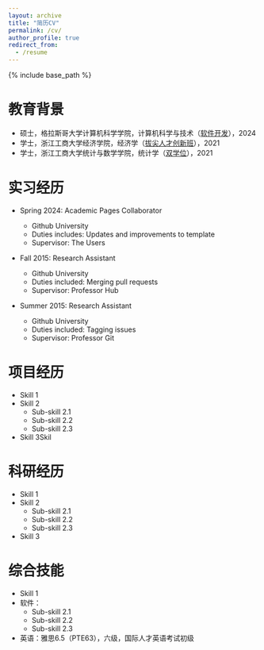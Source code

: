 ```yaml
---
layout: archive
title: "简历CV"
permalink: /cv/
author_profile: true
redirect_from:
  - /resume
---
```


{% include base_path %}

教育背景
======
* 硕士，格拉斯哥大学计算机科学学院，计算机科学与技术（[软件开发](https://www.gla.ac.uk/postgraduate/taught/softwaredevelopment/)），2024
* 学士，浙江工商大学经济学院，经济学（[拔尖人才创新班](https://econet.zjgsu.edu.cn/2023/1218/c2227a160361/page.htm)），2021
* 学士，浙江工商大学统计与数学学院，统计学（[双学位](http://tjjy.zjgsu.edu.cn/class.asp?nid=15)），2021

实习经历
======
* Spring 2024: Academic Pages Collaborator
  * Github University
  * Duties includes: Updates and improvements to template
  * Supervisor: The Users

* Fall 2015: Research Assistant
  * Github University
  * Duties included: Merging pull requests
  * Supervisor: Professor Hub

* Summer 2015: Research Assistant
  * Github University
  * Duties included: Tagging issues
  * Supervisor: Professor Git
  
项目经历
======
* Skill 1
* Skill 2
  * Sub-skill 2.1
  * Sub-skill 2.2
  * Sub-skill 2.3
* Skill 3Skil

科研经历
======
* Skill 1
* Skill 2
  * Sub-skill 2.1
  * Sub-skill 2.2
  * Sub-skill 2.3
* Skill 3
  
综合技能
======
* Skill 1
* 软件：
  * Sub-skill 2.1
  * Sub-skill 2.2
  * Sub-skill 2.3
* 英语：雅思6.5（PTE63），六级，国际人才英语考试初级
